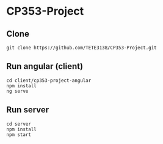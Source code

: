 # CP353-Project
## Clone
```
git clone https://github.com/TETE3138/CP353-Project.git
```

## Run angular (client)
```
cd client/cp353-project-angular
npm install
ng serve
```

## Run server
```
cd server
npm install
npm start
```
